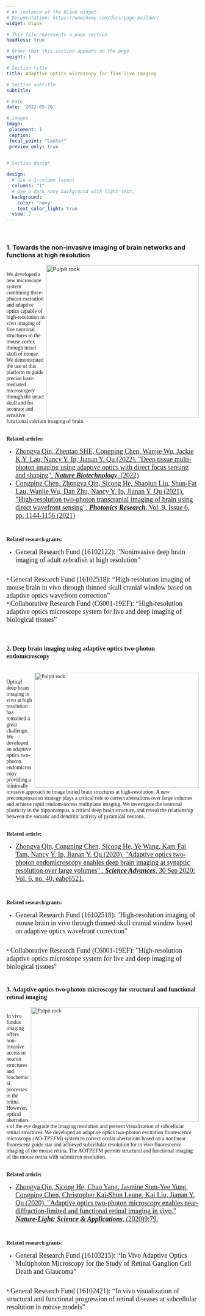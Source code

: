 ```yaml
---
# An instance of the Blank widget.
# Documentation: https://wowchemy.com/docs/page-builder/
widget: blank

# This file represents a page section.
headless: true

# Order that this section appears on the page.
weight: 1

# Section title
title: Adaptive optics microscopy for fine live imaging

# Section subtitle
subtitle:

# Date
date: '2022-05-26'

# images
image:
 placement: 1
 caption: 
 focal_point: "Center"
 preview_only: true
  

# Section design

design:
  # Use a 1-column layout
  columns: "1"
  # Use a dark navy background with light text.
  background:
    color: 'navy'
    text_color_light: true
  view: 2
---
```


<!--more-->

<br />


### **1. Towards the non-invasive imaging of brain networks and functions at high resolution**

<img align="right" src="/imagess/Adaptiveopticsmicroscopyforfineliveimaging/photo_2022-06-01_15-49-51.jpg" alt="Pulpit rock" width="400" height="400"/>

<br />
<font face=Times New Roman>
We developed a new microscope system combining three-photon excitation and adaptive optics capable of 
high-resolution in vivo imaging of fine neuronal structures in the mouse cortex through intact skull of
mouse. We demonstrated the use of this platform to guide precise laser-mediated microsurgery through the 
intact skull and for accurate and sensitive functional calcium imaging of brain.<br />


<br />


**Related articles:** 
<br />
 * <font size=4><a href="https://doi.org/10.1038/s41587-022-01343-w">Zhongya Qin, Zhentao SHE, Congping Chen, Wanjie Wu, Jackie K.Y. Lau, Nancy Y. Ip, Jianan Y. Qu (2022).
 <u>"Deep tissue multi-photon imaging using adaptive optics with direct focus sensing and shaping"</u>. <i><b>Nature Biotechnology</i></b>, (2022) </a><br/></font>
 * <font size=4><a href="https://doi.org/10.1364/PRJ.420220"> Congping Chen, Zhongya Qin, Sicong He, Shaojun Liu, Shun-Fat Lau, Wanjie Wu, Dan Zhu, Nancy Y. Ip, Jianan Y. Qu (2021).
 <u>"High-resolution two-photon transcranial imaging of brain using direct wavefront sensing"</u>. <i><b>Photonics Research</i></b>, Vol. 9, Issue 6, pp. 1144-1156 (2021)</a></font>
<br />

**Related research grants:** 
<br />
* <font size=4>General Research Fund (16102122): "Noninvasive deep brain imaging of adult zebrafish at high resolution"</font>
<br />
* <font size=4>General Research Fund (16102518): “High-resolution imaging of mouse brain in vivo through thinned skull cranial window based on adaptive optics wavefront correction”</font>
<br />
* <font size=4>Collaborative Research Fund (C6001-19EF): “High-resolution adaptive optics microscope system for live and deep imaging of biological tissues”</font>
<br />





<br />
<br />


### **2. Deep brain imaging using adaptive optics two-photon endomicroscopy**
<br />

<img align="right" src="/imagess/Adaptiveopticsmicroscopyforfineliveimaging/abc6521-f4.jpeg" alt="Pulpit rock" width="430" height="300"/>


<br />
<font face=Times New Roman>
Optical deep brain imaging in vivo at high resolution has remained a great challenge.
We developed an adaptive optics two-photon endomicroscopy providing a minimally invasive approach to image buried brain structures at high-resolution.
A new precompensation strategy plays a critical role to correct aberrations over large volumes and achieve rapid random-access multiplane imaging. We investigate the neuronal plasticity in the hippocampus, a critical deep brain structure, and reveal the relationship between the somatic and dendritic activity of pyramidal neurons.
</font>
<br />
<br />


**Related article:** 
<br />
 * <font size=4><a href="https://doi.org/10.1126/sciadv.abc6521"> Zhongya Qin, Congping Chen, Sicong He, Ye Wang, Kam Fai Tam, Nancy Y. Ip, Jianan Y. Qu (2020). 
<u>"Adaptive optics two-photon endomicroscopy enables deep brain imaging at synaptic resolution over large volumes"</u> . <i><b>Science Advances</i></b>, 30 Sep 2020: Vol. 6, no. 40, eabc6521.</a></font>
<br />

**Related research grants:** 
<br />
 * <font size=4>General Research Fund (16102518): "High-resolution imaging of mouse brain in vivo through thinned skull cranial window based on adaptive optics wavefront correction"</font>
<br />
 * <font size=4>Collaborative Research Fund (C6001-19EF): "High-resolution adaptive optics microscope system for live and deep imaging of biological tissues"</font>
<br />
<br />


### **3. Adaptive optics two-photon microscopy for structural and functional retinal imaging**



<img align="right" src="/imagess/Adaptiveopticsmicroscopyforfineliveimaging/sadasd.jpg" alt="Pulpit rock" width="440" height="300"/>

<br />
In vivo fundus imaging offers non-invasive access to neuron structures and biochemical processes in the retina. 
However, optical aberrations of the eye degrade the imaging resolution and prevent visualization of subcellular retinal structures. 
We developed an adaptive optics two-photon excitation fluorescence microscopy (AO-TPEFM) system to correct ocular aberrations based on 
a nonlinear fluorescent guide star and achieved subcellular resolution for in vivo fluorescence imaging of the mouse retina. 
The AOTPEFM permits structural and functional imaging of the mouse retina with submicron resolution. 

<br />
<br />

**Related article:**
<br />
 * <font size=4><a href="https://doi.org/10.1038/s41377-020-0317-9"> Zhongya Qin, Sicong He, Chao Yang, Jasmine Sum-Yee Yung, Congping Chen, Christopher Kai-Shun Leung, Kai Liu, Jianan Y. Qu (2020).
<u>"Adaptive optics two-photon microscopy enables near-diffraction-limited and functional retinal imaging in vivo."</u> <i><b>Nature-Light: Science & Applications</i></b>, (2020)9:79.</a></font>
<br />

**Related research grants:** 
<br />
 * <font size=4>General Research Fund (16103215): “In Vivo Adaptive Optics Multiphoton Microscopy for the Study of Retinal Ganglion Cell Death and Glaucoma”</font>
<br />
 * <font size=4>General Research Fund (16102421): “In vivo visualization of structural and functional progression of retinal diseases at subcellular resolution in mouse models”</font>
<br />
</font>
